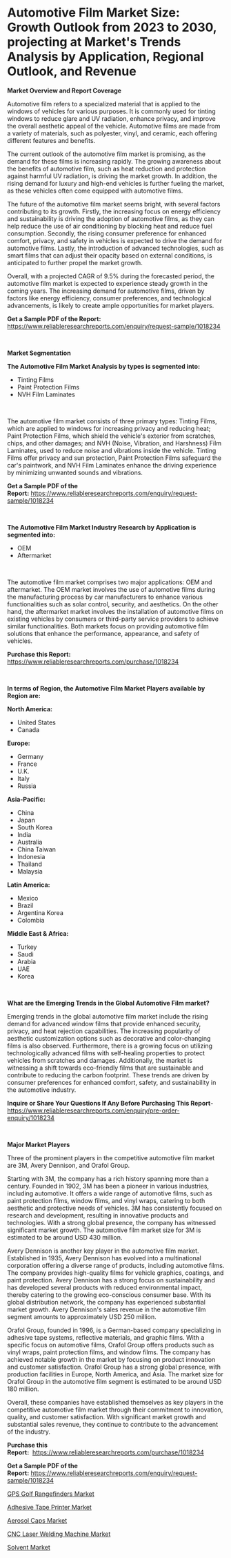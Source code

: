 <p><h1>Automotive Film Market Size: Growth Outlook from 2023 to 2030, projecting at Market's Trends Analysis by Application, Regional Outlook, and Revenue</h1></p><p><strong>Market Overview and Report Coverage</strong></p>
<p><p>Automotive film refers to a specialized material that is applied to the windows of vehicles for various purposes. It is commonly used for tinting windows to reduce glare and UV radiation, enhance privacy, and improve the overall aesthetic appeal of the vehicle. Automotive films are made from a variety of materials, such as polyester, vinyl, and ceramic, each offering different features and benefits.</p><p>The current outlook of the automotive film market is promising, as the demand for these films is increasing rapidly. The growing awareness about the benefits of automotive film, such as heat reduction and protection against harmful UV radiation, is driving the market growth. In addition, the rising demand for luxury and high-end vehicles is further fueling the market, as these vehicles often come equipped with automotive films.</p><p>The future of the automotive film market seems bright, with several factors contributing to its growth. Firstly, the increasing focus on energy efficiency and sustainability is driving the adoption of automotive films, as they can help reduce the use of air conditioning by blocking heat and reduce fuel consumption. Secondly, the rising consumer preference for enhanced comfort, privacy, and safety in vehicles is expected to drive the demand for automotive films. Lastly, the introduction of advanced technologies, such as smart films that can adjust their opacity based on external conditions, is anticipated to further propel the market growth.</p><p>Overall, with a projected CAGR of 9.5% during the forecasted period, the automotive film market is expected to experience steady growth in the coming years. The increasing demand for automotive films, driven by factors like energy efficiency, consumer preferences, and technological advancements, is likely to create ample opportunities for market players.</p></p>
<p><strong>Get a Sample PDF of the Report:</strong> <a href="https://www.reliableresearchreports.com/enquiry/request-sample/1018234">https://www.reliableresearchreports.com/enquiry/request-sample/1018234</a></p>
<p>&nbsp;</p>
<p><strong>Market Segmentation</strong></p>
<p><strong>The Automotive Film Market Analysis by types is segmented into:</strong></p>
<p><ul><li>Tinting Films</li><li>Paint Protection Films</li><li>NVH Film Laminates</li></ul></p>
<p>&nbsp;</p>
<p><p>The automotive film market consists of three primary types: Tinting Films, which are applied to windows for increasing privacy and reducing heat; Paint Protection Films, which shield the vehicle's exterior from scratches, chips, and other damages; and NVH (Noise, Vibration, and Harshness) Film Laminates, used to reduce noise and vibrations inside the vehicle. Tinting Films offer privacy and sun protection, Paint Protection Films safeguard the car's paintwork, and NVH Film Laminates enhance the driving experience by minimizing unwanted sounds and vibrations.</p></p>
<p><strong>Get a Sample PDF of the Report:</strong>&nbsp;<a href="https://www.reliableresearchreports.com/enquiry/request-sample/1018234">https://www.reliableresearchreports.com/enquiry/request-sample/1018234</a></p>
<p>&nbsp;</p>
<p><strong>The Automotive Film Market Industry Research by Application is segmented into:</strong></p>
<p><ul><li>OEM</li><li>Aftermarket</li></ul></p>
<p>&nbsp;</p>
<p><p>The automotive film market comprises two major applications: OEM and aftermarket. The OEM market involves the use of automotive films during the manufacturing process by car manufacturers to enhance various functionalities such as solar control, security, and aesthetics. On the other hand, the aftermarket market involves the installation of automotive films on existing vehicles by consumers or third-party service providers to achieve similar functionalities. Both markets focus on providing automotive film solutions that enhance the performance, appearance, and safety of vehicles.</p></p>
<p><strong>Purchase this Report:</strong>&nbsp; <a href="https://www.reliableresearchreports.com/purchase/1018234">https://www.reliableresearchreports.com/purchase/1018234</a></p>
<p>&nbsp;</p>
<p><strong>In terms of Region, the Automotive Film Market Players available by Region are:</strong></p>
<p>
    <p> <strong> North America: </strong>
        <ul>
            <li>United States</li>
            <li>Canada</li>
        </ul>
        </p> 
    <p> <strong> Europe: </strong>
        <ul>
            <li>Germany</li>
            <li>France</li>
            <li>U.K.</li>
            <li>Italy</li>
            <li>Russia</li>
        </ul>
        </p> 
    <p> <strong> Asia-Pacific: </strong>
        <ul>
            <li>China</li>
            <li>Japan</li>
            <li>South Korea</li>
            <li>India</li>
            <li>Australia</li>
            <li>China Taiwan</li>
            <li>Indonesia</li>
            <li>Thailand</li>
            <li>Malaysia</li>
        </ul>
        </p> 
    <p> <strong> Latin America: </strong>
        <ul>
            <li>Mexico</li>
            <li>Brazil</li>
            <li>Argentina Korea</li>
            <li>Colombia</li>
        </ul>
        </p> 
    <p> <strong> Middle East & Africa: </strong>
        <ul>
            <li>Turkey</li>
            <li>Saudi</li>
            <li>Arabia</li>
            <li>UAE</li>
            <li>Korea</li>
        </ul>
    </p>
    </p>
<p>&nbsp;</p>
<p><strong>What are the Emerging Trends in the Global Automotive Film market?</strong></p>
<p><p>Emerging trends in the global automotive film market include the rising demand for advanced window films that provide enhanced security, privacy, and heat rejection capabilities. The increasing popularity of aesthetic customization options such as decorative and color-changing films is also observed. Furthermore, there is a growing focus on utilizing technologically advanced films with self-healing properties to protect vehicles from scratches and damages. Additionally, the market is witnessing a shift towards eco-friendly films that are sustainable and contribute to reducing the carbon footprint. These trends are driven by consumer preferences for enhanced comfort, safety, and sustainability in the automotive industry.</p></p>
<p><strong>Inquire or Share Your Questions If Any Before Purchasing This Report</strong>- <a href="https://www.reliableresearchreports.com/enquiry/pre-order-enquiry/1018234">https://www.reliableresearchreports.com/enquiry/pre-order-enquiry/1018234</a></p>
<p>&nbsp;</p>
<p><strong>Major Market Players</strong></p>
<p><p>Three of the prominent players in the competitive automotive film market are 3M, Avery Dennison, and Orafol Group. </p><p>Starting with 3M, the company has a rich history spanning more than a century. Founded in 1902, 3M has been a pioneer in various industries, including automotive. It offers a wide range of automotive films, such as paint protection films, window films, and vinyl wraps, catering to both aesthetic and protective needs of vehicles. 3M has consistently focused on research and development, resulting in innovative products and technologies. With a strong global presence, the company has witnessed significant market growth. The automotive film market size for 3M is estimated to be around USD 430 million.</p><p>Avery Dennison is another key player in the automotive film market. Established in 1935, Avery Dennison has evolved into a multinational corporation offering a diverse range of products, including automotive films. The company provides high-quality films for vehicle graphics, coatings, and paint protection. Avery Dennison has a strong focus on sustainability and has developed several products with reduced environmental impact, thereby catering to the growing eco-conscious consumer base. With its global distribution network, the company has experienced substantial market growth. Avery Dennison's sales revenue in the automotive film segment amounts to approximately USD 250 million.</p><p>Orafol Group, founded in 1996, is a German-based company specializing in adhesive tape systems, reflective materials, and graphic films. With a specific focus on automotive films, Orafol Group offers products such as vinyl wraps, paint protection films, and window films. The company has achieved notable growth in the market by focusing on product innovation and customer satisfaction. Orafol Group has a strong global presence, with production facilities in Europe, North America, and Asia. The market size for Orafol Group in the automotive film segment is estimated to be around USD 180 million.</p><p>Overall, these companies have established themselves as key players in the competitive automotive film market through their commitment to innovation, quality, and customer satisfaction. With significant market growth and substantial sales revenue, they continue to contribute to the advancement of the industry.</p></p>
<p><strong>Purchase this Report:</strong>&nbsp;&nbsp;<a href="https://www.reliableresearchreports.com/purchase/1018234">https://www.reliableresearchreports.com/purchase/1018234</a></p>
<p></p>
<p><strong>Get a Sample PDF of the Report:</strong>&nbsp;<a href="https://www.reliableresearchreports.com/enquiry/request-sample/1018234">https://www.reliableresearchreports.com/enquiry/request-sample/1018234</a></p>
<p><p><a href="https://medium.com/@inner.zone.room/gps-golf-rangefinders-market-comprehensive-assessment-by-type-application-and-geography-644c39d7e6c6">GPS Golf Rangefinders Market</a></p><p><a href="https://medium.com/@rachelyoung56/adhesive-tape-printer-market-size-and-market-trends-complete-industry-overview-2023-to-2030-100c664fea9f">Adhesive Tape Printer Market</a></p><p><a href="https://github.com/provorikovar/Market-Research-Report-List-1/blob/main/aerosol-caps-market.md">Aerosol Caps Market</a></p><p><a href="https://medium.com/@lisasanchez1968/cnc-laser-welding-machine-market-comprehensive-assessment-by-type-application-and-geography-5c86960435a8">CNC Laser Welding Machine Market</a></p><p><a href="https://github.com/kipkeeva/Market-Research-Report-List-1/blob/main/solvent-market.md">Solvent Market</a></p></p>
